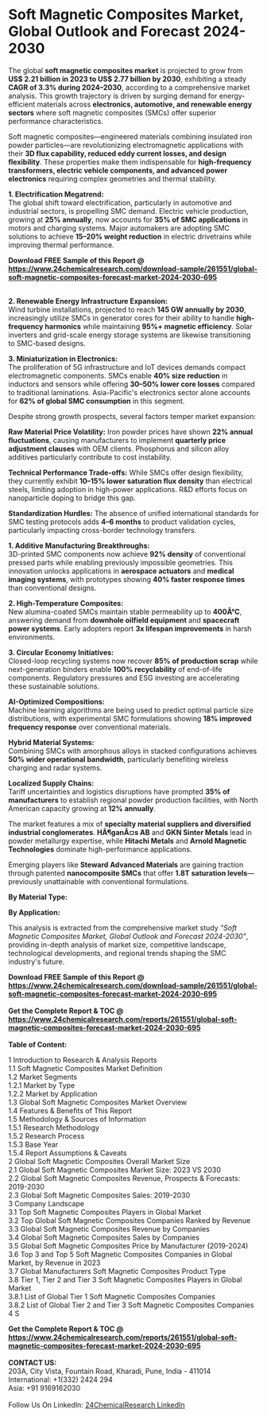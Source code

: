 <h1>Soft Magnetic Composites Market, Global Outlook and Forecast 2024-2030</h1><p>The global <strong>soft magnetic composites market</strong> is projected to grow from <strong>US$ 2.21 billion in 2023 to US$ 2.77 billion by 2030</strong>, exhibiting a steady <strong>CAGR of 3.3% during 2024–2030</strong>, according to a comprehensive market analysis. This growth trajectory is driven by surging demand for energy-efficient materials across <strong>electronics, automotive, and renewable energy sectors</strong> where soft magnetic composites (SMCs) offer superior performance characteristics.</p><p>Soft magnetic composites—engineered materials combining insulated iron powder particles—are revolutionizing electromagnetic applications with their <strong>3D flux capability, reduced eddy current losses, and design flexibility</strong>. These properties make them indispensable for <strong>high-frequency transformers, electric vehicle components, and advanced power electronics</strong> requiring complex geometries and thermal stability.</p><p><strong>1. Electrification Megatrend:</strong><br>
The global shift toward electrification, particularly in automotive and industrial sectors, is propelling SMC demand. Electric vehicle production, growing at <strong>25% annually</strong>, now accounts for <strong>35% of SMC applications</strong> in motors and charging systems. Major automakers are adopting SMC solutions to achieve <strong>15–20% weight reduction</strong> in electric drivetrains while improving thermal performance.</p><div><b>Download FREE Sample of this Report @ 
            <a href="https://www.24chemicalresearch.com/download-sample/261551/global-soft-magnetic-composites-forecast-market-2024-2030-695">
            https://www.24chemicalresearch.com/download-sample/261551/global-soft-magnetic-composites-forecast-market-2024-2030-695</a></b></div><br><p><strong>2. Renewable Energy Infrastructure Expansion:</strong><br>
Wind turbine installations, projected to reach <strong>145 GW annually by 2030</strong>, increasingly utilize SMCs in generator cores for their ability to handle <strong>high-frequency harmonics</strong> while maintaining <strong>95%+ magnetic efficiency</strong>. Solar inverters and grid-scale energy storage systems are likewise transitioning to SMC-based designs.</p><p><strong>3. Miniaturization in Electronics:</strong><br>
The proliferation of 5G infrastructure and IoT devices demands compact electromagnetic components. SMCs enable <strong>40% size reduction</strong> in inductors and sensors while offering <strong>30–50% lower core losses</strong> compared to traditional laminations. Asia-Pacific's electronics sector alone accounts for <strong>62% of global SMC consumption</strong> in this segment.</p><p>Despite strong growth prospects, several factors temper market expansion:</p><p><strong>Raw Material Price Volatility:</strong> Iron powder prices have shown <strong>22% annual fluctuations</strong>, causing manufacturers to implement <strong>quarterly price adjustment clauses</strong> with OEM clients. Phosphorus and silicon alloy additives particularly contribute to cost instability.</p><p><strong>Technical Performance Trade-offs:</strong> While SMCs offer design flexibility, they currently exhibit <strong>10–15% lower saturation flux density</strong> than electrical steels, limiting adoption in high-power applications. R&amp;D efforts focus on nanoparticle doping to bridge this gap.</p><p><strong>Standardization Hurdles:</strong> The absence of unified international standards for SMC testing protocols adds <strong>4–6 months</strong> to product validation cycles, particularly impacting cross-border technology transfers.</p><p><strong>1. Additive Manufacturing Breakthroughs:</strong><br>
3D-printed SMC components now achieve <strong>92% density</strong> of conventional pressed parts while enabling previously impossible geometries. This innovation unlocks applications in <strong>aerospace actuators</strong> and <strong>medical imaging systems</strong>, with prototypes showing <strong>40% faster response times</strong> than conventional designs.</p><p><strong>2. High-Temperature Composites:</strong><br>
New alumina-coated SMCs maintain stable permeability up to <strong>400Â°C</strong>, answering demand from <strong>downhole oilfield equipment</strong> and <strong>spacecraft power systems</strong>. Early adopters report <strong>3x lifespan improvements</strong> in harsh environments.</p><p><strong>3. Circular Economy Initiatives:</strong><br>
Closed-loop recycling systems now recover <strong>85% of production scrap</strong> while next-generation binders enable <strong>100% recyclability</strong> of end-of-life components. Regulatory pressures and ESG investing are accelerating these sustainable solutions.</p><p><strong>AI-Optimized Compositions:</strong><br>
    Machine learning algorithms are being used to predict optimal particle size distributions, with experimental SMC formulations showing <strong>18% improved frequency response</strong> over conventional materials.</p><p><strong>Hybrid Material Systems:</strong><br>
    Combining SMCs with amorphous alloys in stacked configurations achieves <strong>50% wider operational bandwidth</strong>, particularly benefiting wireless charging and radar systems.</p><p><strong>Localized Supply Chains:</strong><br>
    Tariff uncertainties and logistics disruptions have prompted <strong>35% of manufacturers</strong> to establish regional powder production facilities, with North American capacity growing at <strong>12% annually</strong>.</p><p>The market features a mix of <strong>specialty material suppliers and diversified industrial conglomerates</strong>. <strong>HÃ¶ganÃ¤s AB</strong> and <strong>GKN Sinter Metals</strong> lead in powder metallurgy expertise, while <strong>Hitachi Metals</strong> and <strong>Arnold Magnetic Technologies</strong> dominate high-performance applications.</p><p>Emerging players like <strong>Steward Advanced Materials</strong> are gaining traction through patented <strong>nanocomposite SMCs</strong> that offer <strong>1.8T saturation levels</strong>—previously unattainable with conventional formulations.</p><p><strong>By Material Type:</strong></p><p><strong>By Application:</strong></p><p>This analysis is extracted from the comprehensive market study <em>"Soft Magnetic Composites Market, Global Outlook and Forecast 2024-2030"</em>, providing in-depth analysis of market size, competitive landscape, technological developments, and regional trends shaping the SMC industry's future.</p><div><b>Download FREE Sample of this Report @ 
            <a href="https://www.24chemicalresearch.com/download-sample/261551/global-soft-magnetic-composites-forecast-market-2024-2030-695">
            https://www.24chemicalresearch.com/download-sample/261551/global-soft-magnetic-composites-forecast-market-2024-2030-695</a></b></div><br><div><b>Get the Complete Report & TOC @ 
            <a href="https://www.24chemicalresearch.com/reports/261551/global-soft-magnetic-composites-forecast-market-2024-2030-695">
            https://www.24chemicalresearch.com/reports/261551/global-soft-magnetic-composites-forecast-market-2024-2030-695</a></b></div><br>
            <b>Table of Content:</b><p>1 Introduction to Research & Analysis Reports<br />
    1.1 Soft Magnetic Composites Market Definition<br />
    1.2 Market Segments<br />
        1.2.1 Market by Type<br />
        1.2.2 Market by Application<br />
    1.3 Global Soft Magnetic Composites Market Overview<br />
    1.4 Features & Benefits of This Report<br />
    1.5 Methodology & Sources of Information<br />
        1.5.1 Research Methodology<br />
        1.5.2 Research Process<br />
        1.5.3 Base Year<br />
        1.5.4 Report Assumptions & Caveats<br />
2 Global Soft Magnetic Composites Overall Market Size<br />
    2.1 Global Soft Magnetic Composites Market Size: 2023 VS 2030<br />
    2.2 Global Soft Magnetic Composites Revenue, Prospects & Forecasts: 2019-2030<br />
    2.3 Global Soft Magnetic Composites Sales: 2019-2030<br />
3 Company Landscape<br />
    3.1 Top Soft Magnetic Composites Players in Global Market<br />
    3.2 Top Global Soft Magnetic Composites Companies Ranked by Revenue<br />
    3.3 Global Soft Magnetic Composites Revenue by Companies<br />
    3.4 Global Soft Magnetic Composites Sales by Companies<br />
    3.5 Global Soft Magnetic Composites Price by Manufacturer (2019-2024)<br />
    3.6 Top 3 and Top 5 Soft Magnetic Composites Companies in Global Market, by Revenue in 2023<br />
    3.7 Global Manufacturers Soft Magnetic Composites Product Type<br />
    3.8 Tier 1, Tier 2 and Tier 3 Soft Magnetic Composites Players in Global Market<br />
        3.8.1 List of Global Tier 1 Soft Magnetic Composites Companies<br />
        3.8.2 List of Global Tier 2 and Tier 3 Soft Magnetic Composites Companies<br />
4 S</p><div><b>Get the Complete Report & TOC @ 
            <a href="https://www.24chemicalresearch.com/reports/261551/global-soft-magnetic-composites-forecast-market-2024-2030-695">
            https://www.24chemicalresearch.com/reports/261551/global-soft-magnetic-composites-forecast-market-2024-2030-695</a></b></div><br><b>CONTACT US:</b><br>
            203A, City Vista, Fountain Road, Kharadi, Pune, India - 411014<br>
            International: +1(332) 2424 294<br>
            Asia: +91 9169162030 <br><br>
            Follow Us On LinkedIn: <a href="https://www.linkedin.com/company/24chemicalresearch/">24ChemicalResearch LinkedIn</a>